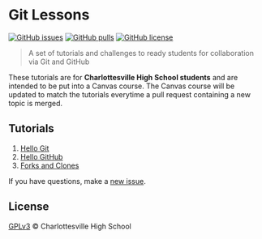 # Git Lessons

[![GitHub issues](https://img.shields.io/github/issues/chssigma/git-lessons.svg?longCache=true&colorB=lightgrey&style=flat-square)](https://github.com/chssigma/git-lessons/issues)
[![GitHub pulls](https://img.shields.io/github/issues-pr/chssigma/git-lessons.svg?longCache=true&colorB=lightgrey&style=flat-square)](https://github.com/chssigma/git-lessons/pulls)
[![GitHub license](https://img.shields.io/github/license/chssigma/git-lessons.svg?longCache=true&style=flat-square)](https://github.com/chssigma/git-lessons/blob/master/LICENSE)

>A set of tutorials and challenges to ready students for collaboration via Git and GitHub

These tutorials are for **Charlottesville High School students** and are intended to be put into a Canvas course. The Canvas course will be updated to match the tutorials everytime a pull request containing a new topic is merged.

## Tutorials

1. [Hello Git](engineering/1_hello_git.md)
2. [Hello GitHub](engineering/2_hello_github.md)
3. [Forks and Clones](engineering/3_forks_and_clones.md)

If you have questions, make a [new issue](https://github.com/chssigma/git-lessons/issues).

## License

[GPLv3](LICENSE) © Charlottesville High School
